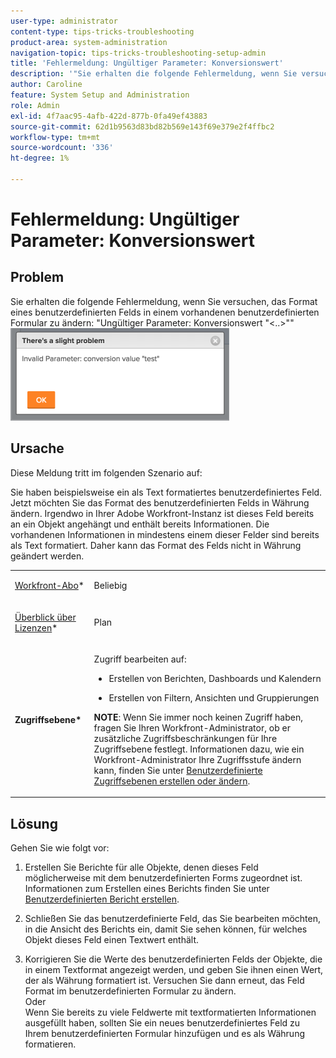 ```yaml
---
user-type: administrator
content-type: tips-tricks-troubleshooting
product-area: system-administration
navigation-topic: tips-tricks-troubleshooting-setup-admin
title: 'Fehlermeldung: Ungültiger Parameter: Konversionswert'
description: '"Sie erhalten die folgende Fehlermeldung, wenn Sie versuchen, das Format eines benutzerdefinierten Felds in einem vorhandenen benutzerdefinierten Formular zu ändern: "Ungültiger Parameter: Konversionswert `&lt;...&gt;`"'
author: Caroline
feature: System Setup and Administration
role: Admin
exl-id: 4f7aac95-4afb-422d-877b-0fa49ef43883
source-git-commit: 62d1b9563d83bd82b569e143f69e379e2f4ffbc2
workflow-type: tm+mt
source-wordcount: '336'
ht-degree: 1%

---
```


# Fehlermeldung: Ungültiger Parameter: Konversionswert

## Problem

Sie erhalten die folgende Fehlermeldung, wenn Sie versuchen, das Format eines benutzerdefinierten Felds in einem vorhandenen benutzerdefinierten Formular zu ändern: &quot;Ungültiger Parameter: Konversionswert &quot;&lt;..>&quot;&quot;\
![custom_field_format_invalid_parameter_error.png](assets/custom-field-format-invalid-parameter-error-350x148.png)

## Ursache

Diese Meldung tritt im folgenden Szenario auf:

Sie haben beispielsweise ein als Text formatiertes benutzerdefiniertes Feld.  Jetzt möchten Sie das Format des benutzerdefinierten Felds in Währung ändern. Irgendwo in Ihrer Adobe Workfront-Instanz ist dieses Feld bereits an ein Objekt angehängt und enthält bereits Informationen. Die vorhandenen Informationen in mindestens einem dieser Felder sind bereits als Text formatiert. Daher kann das Format des Felds nicht in Währung geändert werden.

<table style="table-layout:auto"> 
 <col> 
 <col> 
 <tbody> 
  <tr> 
   <td role="rowheader"> <p><a href="https://www.workfront.com/plans" target="_blank">Workfront-Abo</a>*</p> </td> 
   <td>Beliebig</td> 
  </tr> 
  <tr> 
   <td role="rowheader"> <p><a href="../../administration-and-setup/add-users/access-levels-and-object-permissions/wf-licenses.md" class="MCXref xref">Überblick über Lizenzen</a>*</p> </td> 
   <td>Plan</td> 
  </tr> 
  <tr data-mc-conditions=""> 
   <td role="rowheader"><strong>Zugriffsebene*</strong> </td> 
   <td> <p>Zugriff bearbeiten auf:</p> 
    <ul> 
     <li> <p>Erstellen von Berichten, Dashboards und Kalendern</p> </li> 
     <li> <p>Erstellen von Filtern, Ansichten und Gruppierungen</p> </li> 
    </ul> <p><b>NOTE</b>: Wenn Sie immer noch keinen Zugriff haben, fragen Sie Ihren Workfront-Administrator, ob er zusätzliche Zugriffsbeschränkungen für Ihre Zugriffsebene festlegt. Informationen dazu, wie ein Workfront-Administrator Ihre Zugriffsstufe ändern kann, finden Sie unter <a href="../../administration-and-setup/add-users/configure-and-grant-access/create-modify-access-levels.md" class="MCXref xref">Benutzerdefinierte Zugriffsebenen erstellen oder ändern</a>.</p> </td> 
  </tr> 
 </tbody> 
</table>

## Lösung

Gehen Sie wie folgt vor:

1. Erstellen Sie Berichte für alle Objekte, denen dieses Feld möglicherweise mit dem benutzerdefinierten Forms zugeordnet ist.\
   Informationen zum Erstellen eines Berichts finden Sie unter [Benutzerdefinierten Bericht erstellen](../../reports-and-dashboards/reports/creating-and-managing-reports/create-custom-report.md).

1. Schließen Sie das benutzerdefinierte Feld, das Sie bearbeiten möchten, in die Ansicht des Berichts ein, damit Sie sehen können, für welches Objekt dieses Feld einen Textwert enthält.
1. Korrigieren Sie die Werte des benutzerdefinierten Felds der Objekte, die in einem Textformat angezeigt werden, und geben Sie ihnen einen Wert, der als Währung formatiert ist. Versuchen Sie dann erneut, das Feld Format im benutzerdefinierten Formular zu ändern.\
   Oder\
   Wenn Sie bereits zu viele Feldwerte mit textformatierten Informationen ausgefüllt haben, sollten Sie ein neues benutzerdefiniertes Feld zu Ihrem benutzerdefinierten Formular hinzufügen und es als Währung formatieren.
